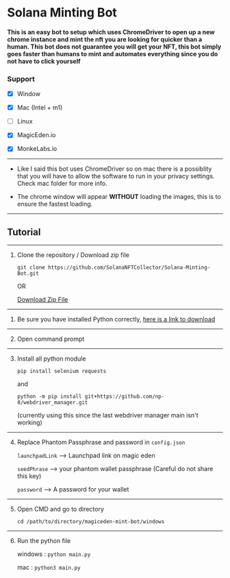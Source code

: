 # Solana Minting Bot

#### This is an easy bot to setup which uses ChromeDriver to open up a new chrome instance and mint the nft you are looking for quicker than a human. This bot does not guarantee you will get your NFT, this bot simply goes faster than humans to mint and automates everything since you do not have to click yourself

### Support

-   [x] Window
-   [x] Mac (Intel + m1)
-   [ ] Linux

-   [x] MagicEden.io
-   [x] MonkeLabs.io

---

-   Like I said this bot uses ChromeDriver so on mac there is a possiblity that you will have to allow the software to run in your privacy settings. Check mac folder for more info.

-   The chrome window will appear **WITHOUT** loading the images, this is to ensure the fastest loading.

---

## Tutorial

---

1. Clone the repository / Download zip file

    `git clone https://github.com/SolanaNFTCollector/Solana-Minting-Bot.git`

    OR

    [Download Zip File](https://github.com/SolanaNFTCollector/Solana-Minting-Bot/archive/refs/heads/main.zip)

---

1. Be sure you have installed Python correctly, [here is a link to download](https://www.python.org/downloads/)

---

2. Open command prompt

---

3. Install all python module

   `pip install selenium requests`
   
   and

   `python -m pip install git+https://github.com/np-8/webdriver_manager.git`

   (currently using this since the last webdriver manager main isn't working)

---

4. Replace Phantom Passphrase and password in `config.json`

    `launchpadLink` --> Launchpad link on magic eden

    `seedPhrase` --> your phantom wallet passphrase (Careful do not share this key)

    `password` --> A password for your wallet

---

5. Open CMD and go to directory

    `cd /path/to/directory/magiceden-mint-bot/windows`

---

6. Run the python file

    windows : `python main.py`

    mac : `python3 main.py`
